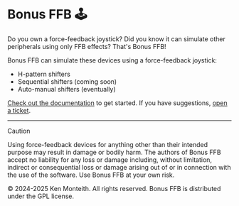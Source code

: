 # Bonus FFB 🕹️

Do you own a force-feedback joystick? Did you know it can simulate other peripherals using only FFB effects? That's Bonus FFB!

Bonus FFB can simulate these devices using a force-feedback joystick:

* H-pattern shifters
* Sequential shifters (coming soon)
* Auto-manual shifters (eventually)

[Check out the documentation](https://kgmonteith.github.io/BonusFFB/) to get started. If you have suggestions, [open a ticket](https://github.com/kgmonteith/BonusFFB/issues).

---

> [!CAUTION]
> Using force-feedback devices for anything other than their intended purpose may result in damage or bodily harm. The authors of Bonus FFB accept no liability for any loss or damage including, without limitation, indirect or consequential loss or damage arising out of or in connection with the use of the software. Use Bonus FFB at your own risk.


&copy; 2024-2025 Ken Monteith. All rights reserved. Bonus FFB is distributed under the GPL license.